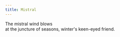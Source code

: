 ```yaml
---
title: Mistral
---
```


The mistral wind blows<br/>
at the juncture of seasons,
winter's keen-eyed friend.